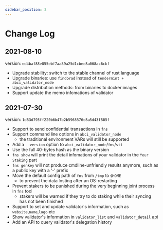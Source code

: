 ```yaml
---
sidebar_position: 2
---
```

# Change Log

## 2021-08-10

version: `ed4baf88e855ebf7aa39a25d1cbee8a068ac6cbf`

- Upgrade stability: switch to the stable channel of rust language
- Upgrade binaries: use `findorad` instead of `tendermint + abci_validator_node`
- Upgrade distribution methods: from binaries to docker images
- Support update the memo infomations of validator

## 2021-07-30

version: `1d53d795ff220b6b47b2b5968576e8a5d43f505f`

- Support to send confidential transactions in `fns`
- Support command line options in `abci_validator_node`
    - the traditional environment VARs will still be supported
- Add a `--version` option to `abci_validator_node`/`fns`/`stt`
- Use the full 40-bytes hash as the binary version
- `fns show` will print the detail infomations of your validator in the `Your Staking` part
- `fns genkey` will not produce cmdline-unfriendly results anymore, such as a public key with a '-' prefix
- Move the default config path of `fns` from `/tmp` to `$HOME`
    - to prevent the data losting after an OS-restarting
- Prevent stakers to be punished during the very beginning joint process in `fns` tool
    - stakers will be warned if they try to do staking while their syncing has not been finished
- Support to set and update validator's information, such as `website`,`name`,`logo` etc
- Show validator's information in `validator_list` and `validator_detail` api
- Add an API to query validator's delegation history
